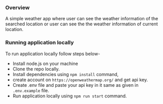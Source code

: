 ### Overview
A simple weather app where user can see the weather information of the searched location or user can see the the weather information of current location.

### Running application locally
To run application locally follow steps below-
- Install node.js on your machine
- Clone the repo locally.
- Install dependencies using `npm install` command,
- create account on `https://openweathermap.org/` and get api key.
- Create .env file and paste your api key in it same as given in `.env.example` file.
- Run application locally using `npm run start` command.